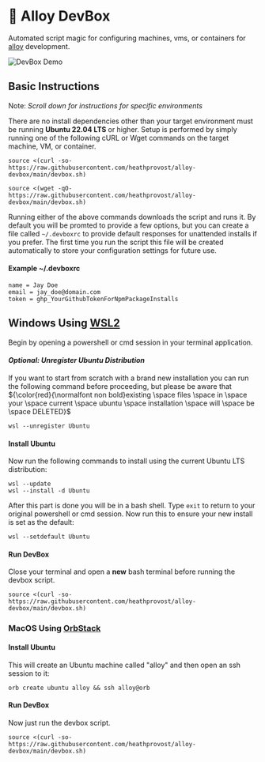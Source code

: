 # 🧊 Alloy DevBox
Automated script magic for configuring machines, vms, or containers
for [alloy](https://github.com/StullerInc/alloy) development.

![DevBox Demo](../assets/devbox-demo.gif?raw=true)

## Basic Instructions

Note: *Scroll down for instructions for specific environments*

There are no install dependencies other than your target environment must be running **Ubuntu 22.04 LTS**
or higher. Setup is performed by simply running one of the following cURL or Wget commands on the target machine, VM, or container.

```shell
source <(curl -so- https://raw.githubusercontent.com/heathprovost/alloy-devbox/main/devbox.sh)
```

```shell
source <(wget -qO- https://raw.githubusercontent.com/heathprovost/alloy-devbox/main/devbox.sh)
```

Running either of the above commands downloads the script and runs it. By default you will be promted to provide a few options, but you 
can create a file called `~/.devboxrc` to provide default responses for unattended installs if you prefer. The first time you run the script
this file will be created automatically to store your configuration settings for future use.

#### Example ~/.devboxrc

```env
name = Jay Doe
email = jay_doe@domain.com
token = ghp_YourGithubTokenForNpmPackageInstalls
```

## Windows Using [WSL2](https://learn.microsoft.com/en-us/windows/wsl/install)

Begin by opening a powershell or cmd session in your terminal application.

#### *Optional: Unregister Ubuntu Distribution*

If you want to start from scratch with a brand new installation you can run the following command before
proceeding, but please be aware that ${\color{red}{\normalfont non bold}existing \space files \space in \space your \space current \space ubuntu \space installation \space will \space be \space DELETED}$

```shell
wsl --unregister Ubuntu
```

#### Install Ubuntu

Now run the following commands to install using the current Ubuntu LTS distribution:

```shell
wsl --update
wsl --install -d Ubuntu
```

After this part is done you will be in a bash shell. Type `exit` to return to your original powershell 
or cmd session. Now run this to ensure your new install is set as the default:

```shell
wsl --setdefault Ubuntu
```

#### Run DevBox

Close your terminal and open a **new** bash terminal before running the devbox script.

```shell
source <(curl -so- https://raw.githubusercontent.com/heathprovost/alloy-devbox/main/devbox.sh)  
```

### MacOS Using [OrbStack](https://orbstack.dev)

#### Install Ubuntu

This will create an Ubuntu machine called "alloy" and then open an ssh session to it:

```shell
orb create ubuntu alloy && ssh alloy@orb
```

#### Run DevBox

Now just run the devbox script.

```shell
source <(curl -so- https://raw.githubusercontent.com/heathprovost/alloy-devbox/main/devbox.sh)  
```
